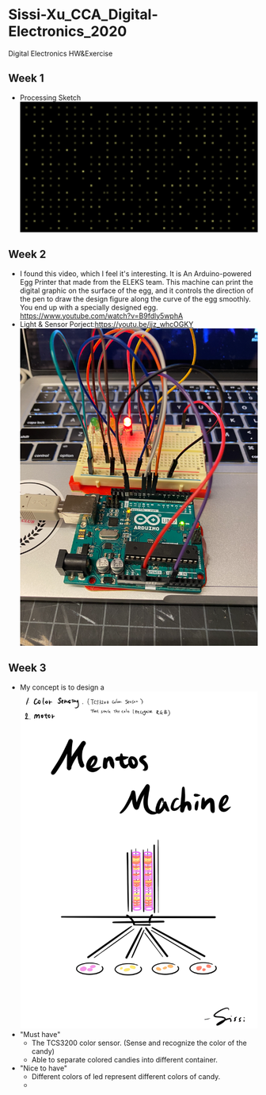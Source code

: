 # Sissi-Xu_CCA_Digital-Electronics_2020
Digital Electronics HW&amp;Exercise


## Week 1
- Processing Sketch
![ProcessingSketch](/images/ProcessingSketch.png)

## Week 2
- I found this video, which I feel it's interesting. It is An Arduino-powered Egg Printer that made from the ELEKS team. This machine can print the digital graphic on the surface of the egg, and it controls the direction of the pen to draw the design figure along the curve of the egg smoothly. You end up with a specially designed egg. https://www.youtube.com/watch?v=B9fdly5wphA
- Light & Sensor Porject:https://youtu.be/jjz_whcOGKY
![LightandSensor](/images/LightandSensor.png)

## Week 3
- My concept is to design a 
![Mentos Machine](/images/Mentos.JPG)
- "Must have"
  - The TCS3200 color sensor. (Sense and recognize the color of the candy)
  - Able to separate colored candies into different container.
- "Nice to have"
  - Different colors of led represent different colors of candy.
  - 
   

